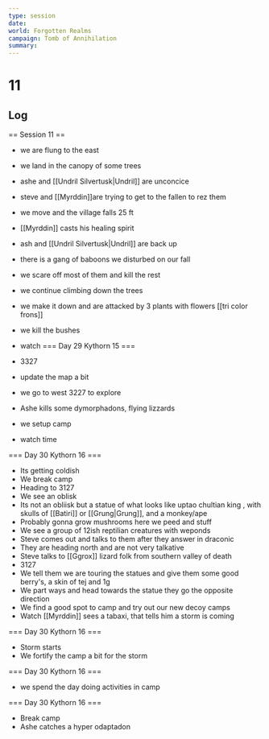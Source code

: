 ```yaml
---
type: session
date:
world: Forgotten Realms
campaign: Tomb of Annihilation
summary:
---
```


# 11

## Log
== Session 11 ==
* we are flung to the east
* we land in the canopy of  some trees 
* ashe and [[Undril Silvertusk|Undril]] are unconcice 
* steve and [[Myrddin]]are trying to get to the fallen to rez them 
* we move and the village falls 25 ft
* [[Myrddin]] casts his healing spirit  
* ash and [[Undril Silvertusk|Undril]] are back up 
* there is a gang of baboons we disturbed on our fall
* we scare off most of them and kill the rest
* we continue climbing down the trees 
* we make it down and are attacked by 3 plants with flowers [[tri color frons]]
* we kill the bushes
* watch 
=== Day 29 Kythorn 15 ===
* 3327
* update the map a bit
* we go to west 3227 to explore

* Ashe kills some dymorphadons, flying lizzards
* we setup camp 
* watch time

=== Day 30 Kythorn 16 ===
* Its getting coldish 
* We break camp 
* Heading to 3127
* We see an oblisk 
* Its not an obliisk but a statue of what looks like uptao chultian king , with skulls of [[Batiri]] or [[Grung|Grung]], and a monkey/ape 
* Probably gonna grow mushrooms here we peed and stuff
* We see a group of 12ish reptilian creatures with weponds
* Steve comes out and talks to them after they answer in draconic 
* They are heading north and are not very talkative 
* Steve talks to [[Ggrox]] lizard folk from southern valley of death
* 3127
* We tell them we are touring the statues and give them some good berry's, a skin of tej and 1g
* We part ways and head towards the statue they go the opposite direction 
* We find a good spot to camp and try out our new decoy camps 
* Watch [[Myrddin]] sees a tabaxi, that tells him a storm is coming

=== Day 30 Kythorn 16 ===
* Storm starts 
* We fortify the camp a bit for the storm 


=== Day 30 Kythorn 16 ===
* we spend the day doing activities in camp

=== Day 30 Kythorn 16 ===
* Break camp 
* Ashe catches a hyper odaptadon
